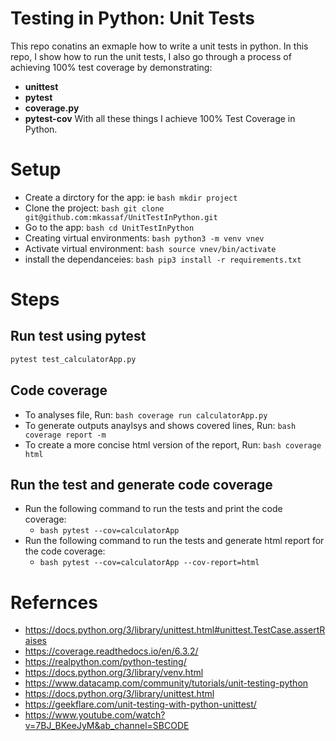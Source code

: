 # Testing in Python: Unit Tests

This repo conatins an exmaple how to write a unit tests in python. In this repo, I show how to run the unit tests, I also go through a process of achieving 100% test coverage by demonstrating:
- **unittest** 
- **pytest**
- **coverage.py**
- **pytest-cov** 
With all these things I achieve 100% Test Coverage in Python.


# Setup
- Create a dirctory for the app: ie  ```bash mkdir project ```
- Clone the project:  ```bash git clone git@github.com:mkassaf/UnitTestInPython.git ```
- Go to the app:  ```bash cd UnitTestInPython ```
- Creating virtual environments:  ```bash python3 -m venv vnev ```
- Activate virtual environment:  ```bash source vnev/bin/activate ```
- install the dependanceies:  ```bash pip3 install -r requirements.txt ```

# Steps 

## Run test using pytest

```bash
pytest test_calculatorApp.py 
```

## Code coverage
- To analyses file, Run: ```bash coverage run calculatorApp.py ```
- To generate outputs anaylsys and shows covered lines, Run:  ```bash coverage report -m ```
- To create a more concise html version of the report, Run:  ```bash coverage html ```

## Run the test and generate code coverage
- Run the following command to run the tests and print the code coverage:
    - ```bash pytest --cov=calculatorApp ```
- Run the following command to run the tests and generate html report for the code coverage: 
    - ```bash pytest --cov=calculatorApp --cov-report=html ```


# Refernces 
- https://docs.python.org/3/library/unittest.html#unittest.TestCase.assertRaises
- https://coverage.readthedocs.io/en/6.3.2/
- https://realpython.com/python-testing/
- https://docs.python.org/3/library/venv.html
- https://www.datacamp.com/community/tutorials/unit-testing-python
- https://docs.python.org/3/library/unittest.html
- https://geekflare.com/unit-testing-with-python-unittest/
- https://www.youtube.com/watch?v=7BJ_BKeeJyM&ab_channel=SBCODE
